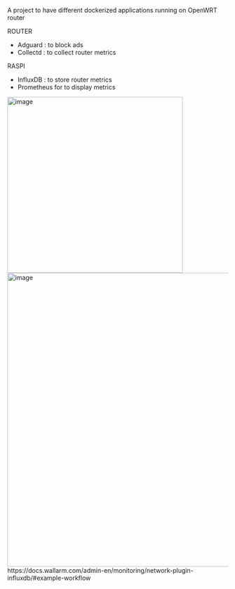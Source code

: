 A project to have different dockerized applications running on OpenWRT router

ROUTER
* Adguard : to block ads
* Collectd : to collect router metrics

RASPI
* InfluxDB : to store router metrics
* Prometheus for to display metrics

<img width="400" alt="image" src="https://user-images.githubusercontent.com/44036625/220344161-ca9c0df1-2d19-442f-a2ab-61921e7bcb0a.png">
<img width="668" alt="image" src="https://user-images.githubusercontent.com/44036625/220344263-1d6cfcfb-8966-4a80-9339-89fd20c508b4.png">
https://docs.wallarm.com/admin-en/monitoring/network-plugin-influxdb/#example-workflow

